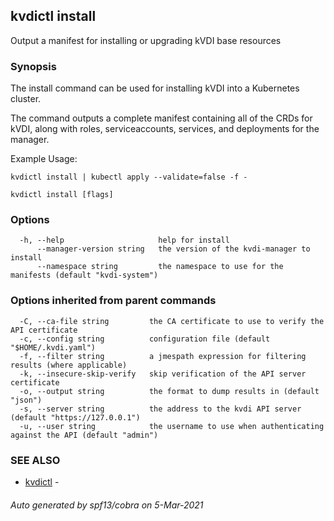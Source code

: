 ## kvdictl install

Output a manifest for installing or upgrading kVDI base resources

### Synopsis

The install command can be used for installing kVDI into a Kubernetes cluster.
	
The command outputs a complete manifest containing all of the CRDs for kVDI, along with
roles, serviceaccounts, services, and deployments for the manager.

Example Usage:

    kvdictl install | kubectl apply --validate=false -f -



```
kvdictl install [flags]
```

### Options

```
  -h, --help                     help for install
      --manager-version string   the version of the kvdi-manager to install
      --namespace string         the namespace to use for the manifests (default "kvdi-system")
```

### Options inherited from parent commands

```
  -C, --ca-file string         the CA certificate to use to verify the API certificate
  -c, --config string          configuration file (default "$HOME/.kvdi.yaml")
  -f, --filter string          a jmespath expression for filtering results (where applicable)
  -k, --insecure-skip-verify   skip verification of the API server certificate
  -o, --output string          the format to dump results in (default "json")
  -s, --server string          the address to the kvdi API server (default "https://127.0.0.1")
  -u, --user string            the username to use when authenticating against the API (default "admin")
```

### SEE ALSO

* [kvdictl](kvdictl.md)	 - 

###### Auto generated by spf13/cobra on 5-Mar-2021

